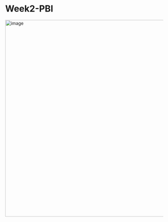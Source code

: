 # Week2-PBI
<img width="628" alt="image" src="https://github.com/user-attachments/assets/d292b88b-c079-4995-9141-bc61138f1c1c" />
